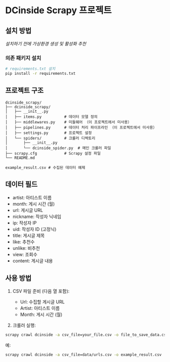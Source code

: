 # DCinside Scrapy 프로젝트

## 설치 방법

*설치하기 전에 가상환경 생성 및 활성화 추천*

### 의존 패키지 설치

```bash
# requirements.txt 설치
pip install -r requirements.txt
```

## 프로젝트 구조
```
dcinside_scrapy/
├── dcinside_scrapy/
│   ├── __init__.py
│   ├── items.py          # 데이터 모델 정의
│   ├── middlewares.py    # 미들웨어 （이 프로젝트에서 미사용）
│   ├── pipelines.py      # 데이터 처리 파이프라인 （이 프로젝트에서 미사용）
│   ├── settings.py       # 프로젝트 설정
│   └── spiders/          # 크롤러 디렉토리
│       ├── __init__.py
│       └── dcinside_spider.py  # 메인 크롤러 파일
├── scrapy.cfg            # Scrapy 설정 파일
└── README.md    

example_result.csv # 수집된 데이터 예제        
```

## 데이터 필드
- artist: 아티스트 이름
- month: 게시 시간 (월)
- url: 게시글 URL
- nickname: 작성자 닉네임
- ip: 작성자 IP
- uid: 작성자 ID (고정닉)
- title: 게시글 제목
- like: 추천수
- unlike: 비추천
- view: 조회수
- content: 게시글 내용

## 사용 방법

1. CSV 파일 준비 (다음 열 포함):
   - Url: 수집할 게시글 URL
   - Artist: 아티스트 이름
   - Month: 게시 시간 (월)

2. 크롤러 실행:

```bash
scrapy crawl dcinside -a csv_file=your_file.csv -o file_to_save_data.csv
```

예:

```bash
scrapy crawl dcinside -a csv_file=data/urls.csv -o example_result.csv
```


